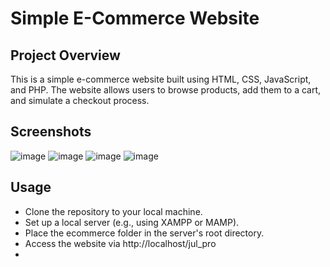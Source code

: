 # Simple E-Commerce Website

## Project Overview

This is a simple e-commerce website built using HTML, CSS, JavaScript, and PHP. The website allows users to browse products, add them to a cart, and simulate a checkout process.

## Screenshots
![image](https://github.com/user-attachments/assets/43674d68-5fa3-4cb3-a0cc-a54c8f9a6e14)
![image](https://github.com/user-attachments/assets/42bbfc47-95a8-4302-842b-722b05bd8e50)
![image](https://github.com/user-attachments/assets/06c36a80-4234-41ee-aa93-973183536653)
![image](https://github.com/user-attachments/assets/d6a1c8a8-a198-4a31-8142-8ef2301c6c55)


## Usage
- Clone the repository to your local machine.
- Set up a local server (e.g., using XAMPP or MAMP).
- Place the ecommerce folder in the server's root directory.
- Access the website via http://localhost/jul_pro
- 
